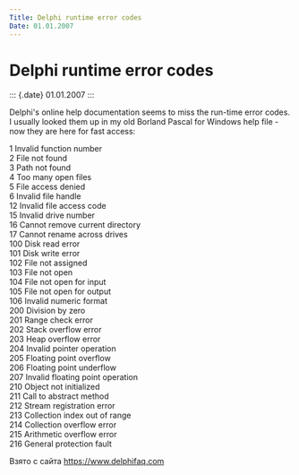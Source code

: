 ```yaml
---
Title: Delphi runtime error codes
Date: 01.01.2007
---
```



Delphi runtime error codes
==========================

::: {.date}
01.01.2007
:::

Delphi\'s online help documentation seems to miss the run-time error
codes. I usually looked them up in my old Borland Pascal for Windows
help file - now they are here for fast access:

1          Invalid function number      
2          File not found      
3          Path not found      
4          Too many open files      
5          File access denied      
6          Invalid file handle      
12         Invalid file access code      
15          Invalid drive number      
16          Cannot remove current directory      
17          Cannot rename across drives      
100        Disk read error      
101        Disk write error      
102        File not assigned      
103        File not open      
104        File not open for input      
105        File not open for output      
106        Invalid numeric format      
200        Division by zero      
201        Range check error      
202        Stack overflow error      
203        Heap overflow error      
204        Invalid pointer operation      
205        Floating point overflow      
206        Floating point underflow      
207        Invalid floating point operation      
210        Object not initialized      
211        Call to abstract method      
212        Stream registration error      
213        Collection index out of range      
214        Collection overflow error      
215        Arithmetic overflow error      
216        General protection fault      


Взято с сайта <https://www.delphifaq.com>
